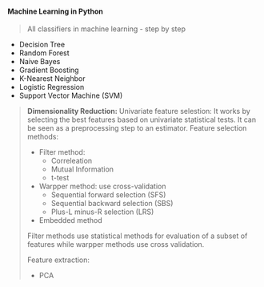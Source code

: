 #### Machine Learning in Python
> All classifiers in machine learning - step by step
- Decision Tree
- Random Forest
- Naive Bayes
- Gradient Boosting
- K-Nearest Neighbor
- Logistic Regression
- Support Vector Machine (SVM)


> **Dimensionality Reduction:**
>  Univariate feature selestion: It works by selecting the best features based on univariate statistical tests. It can be seen as a preprocessing step to an estimator.
> Feature selection methods:
>   - Filter method: 
>     - Correleation
>     - Mutual Information
>     - t-test
>   - Warpper method: use cross-validation
>     - Sequential forward selection (SFS)
>     - Sequential backward selection (SBS)
>     - Plus-L minus-R selection (LRS) 
>   - Embedded method
>   
> Filter methods use statistical methods for evaluation of a subset of features while warpper methods use cross validation.
> 
> Feature extraction:
>   - PCA

